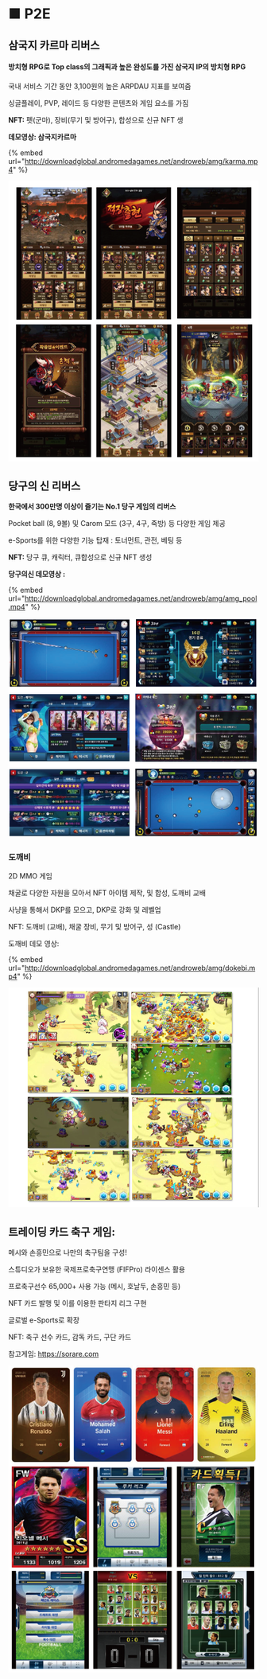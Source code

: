 # ■ P2E

## 삼국지 카르마 리버스

#### 방치형 RPG로 Top class의 그래픽과 높은 완성도를 가진 삼국지 IP의 방치형 RPG

국내 서비스 기간 동안 3,100원의 높은 ARPDAU 지표를 보여줌

싱글플레이, PVP, 레이드 등 다양한 콘텐츠와 게임 요소를 가짐

**NFT:** 펫(군마), 장비(무기 및 방어구), 합성으로 신규 NFT 생&#x20;

**데모영상:  삼국지카르마**

{% embed url="http://downloadglobal.andromedagames.net/androweb/amg/karma.mp4" %}

![](.gitbook/assets/삼국지.png)

&#x20;  &#x20;

## 당구의 신 리버스&#x20;

**한국에서 300만명 이상이 즐기는 No.1 당구 게임의 리버스**

Pocket ball (8, 9볼) 및 Carom 모드 (3구, 4구, 죽방) 등 다양한 게임 제공

e-Sports를 위한 다양한 기능 탑재 : 토너먼트, 관전, 베팅 등

**NFT:** 당구 큐, 캐릭터, 큐합성으로 신규 NFT 생성

**당구의신 데모영상 :**

{% embed url="http://downloadglobal.andromedagames.net/androweb/amg/amg_pool.mp4" %}



![](.gitbook/assets/당구의신.png)



### 도깨비

2D MMO 게임

채굴로 다양한 자원을 모아서 NFT 아이템 제작, 및 합성, 도깨비 교배

사냥을 통해서 DKP를 모으고, DKP로 강화 및 레벨업

NFT: 도깨비 (교배), 채굴 장비, 무기 및 방어구, 성 (Castle)

도깨비 데모 영상:

{% embed url="http://downloadglobal.andromedagames.net/androweb/amg/dokebi.mp4" %}

![](.gitbook/assets/도깨비.png)



## **트레이딩 카드 축구 게임:**

메시와 손흥민으로 나만의 축구팀을 구성!



스튜디오가 보유한 국제프로축구연맹 (FIFPro) 라이센스 활용

프로축구선수 65,000+ 사용 가능 (메시, 호날두, 손흥민 등)

NFT 카드 발행 및 이를 이용한 판타지 리그 구현

글로벌 e-Sports로 확장

NFT: 축구 선수 카드, 감독 카드, 구단 카드

참고게임: https://sorare.com



![](.gitbook/assets/트레이딩축구.png)


